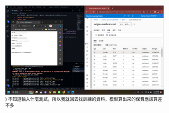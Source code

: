 ![动物示例](https://github.com/40941133S-QAQ/LAT-Repo/blob/main/20230524/%E6%B8%AC%E8%A9%A6%E6%88%AA%E5%9C%96_20230530.png))
不知道輸入什麼測試，所以我就回去找訓練的資料，模型算出來的保費應該算差不多
